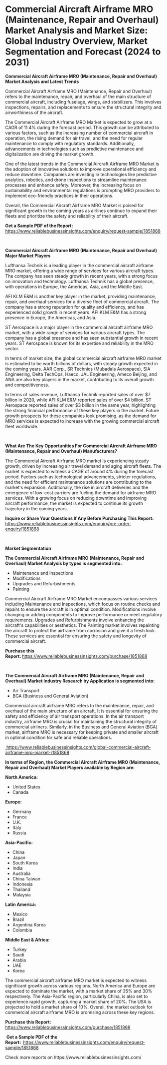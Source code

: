 <p><h1>Commercial Aircraft Airframe MRO (Maintenance, Repair and Overhaul) Market Analysis and Market Size: Global Industry Overview, Market Segmentation and Forecast (2024 to 2031)</h1></p><p><strong>Commercial Aircraft Airframe MRO (Maintenance, Repair and Overhaul) Market Analysis and Latest Trends</strong></p>
<p><p>Commercial Aircraft Airframe MRO (Maintenance, Repair and Overhaul) refers to the maintenance, repair, and overhaul of the main structure of commercial aircraft, including fuselage, wings, and stabilizers. This involves inspections, repairs, and replacements to ensure the structural integrity and airworthiness of the aircraft.</p><p>The Commercial Aircraft Airframe MRO Market is expected to grow at a CAGR of 11.4% during the forecast period. This growth can be attributed to various factors, such as the increasing number of commercial aircraft in operation, the rising demand for air travel, and the need for regular maintenance to comply with regulatory standards. Additionally, advancements in technologies such as predictive maintenance and digitalization are driving the market growth.</p><p>One of the latest trends in the Commercial Aircraft Airframe MRO Market is the adoption of innovative solutions to improve operational efficiency and reduce downtime. Companies are investing in technologies like predictive analytics, robotics, and drone inspections to streamline maintenance processes and enhance safety. Moreover, the increasing focus on sustainability and environmental regulations is prompting MRO providers to implement eco-friendly practices in their operations.</p><p>Overall, the Commercial Aircraft Airframe MRO Market is poised for significant growth in the coming years as airlines continue to expand their fleets and prioritize the safety and reliability of their aircraft.</p></p>
<p><strong>Get a Sample PDF of the Report:&nbsp;</strong> <a href="https://www.reliablebusinessinsights.com/enquiry/request-sample/1851868">https://www.reliablebusinessinsights.com/enquiry/request-sample/1851868</a></p>
<p>&nbsp;</p>
<p><strong>Commercial Aircraft Airframe MRO (Maintenance, Repair and Overhaul) Major Market Players</strong></p>
<p><p>Lufthansa Technik is a leading player in the commercial aircraft airframe MRO market, offering a wide range of services for various aircraft types. The company has seen steady growth in recent years, with a strong focus on innovation and technology. Lufthansa Technik has a global presence, with operations in Europe, the Americas, Asia, and the Middle East.</p><p>AFI KLM E&M is another key player in the market, providing maintenance, repair, and overhaul services for a diverse fleet of commercial aircraft. The company has a strong reputation for quality and efficiency, and has experienced solid growth in recent years. AFI KLM E&M has a strong presence in Europe, the Americas, and Asia.</p><p>ST Aerospace is a major player in the commercial aircraft airframe MRO market, with a wide range of services for various aircraft types. The company has a global presence and has seen substantial growth in recent years. ST Aerospace is known for its expertise and reliability in the MRO sector.</p><p>In terms of market size, the global commercial aircraft airframe MRO market is estimated to be worth billions of dollars, with steady growth expected in the coming years. AAR Corp., SR Technics (Mubadala Aerospace), SIA Engineering, Delta TechOps, Haeco, JAL Engineering, Ameco Beijing, and ANA are also key players in the market, contributing to its overall growth and competitiveness.</p><p>In terms of sales revenue, Lufthansa Technik reported sales of over $7 billion in 2020, while AFI KLM E&M reported sales of over $4 billion. ST Aerospace reported sales of over $3 billion in the same year, highlighting the strong financial performance of these key players in the market. Future growth prospects for these companies look promising, as the demand for MRO services is expected to increase with the growing commercial aircraft fleet worldwide.</p></p>
<p>&nbsp;</p>
<p><strong>What Are The Key Opportunities For Commercial Aircraft Airframe MRO (Maintenance, Repair and Overhaul) Manufacturers?</strong></p>
<p><p>The Commercial Aircraft Airframe MRO market is experiencing steady growth, driven by increasing air travel demand and aging aircraft fleets. The market is expected to witness a CAGR of around 4% during the forecast period. Factors such as technological advancements, stricter regulations, and the need for efficient maintenance solutions are contributing to the market's expansion. Additionally, the rise in aircraft deliveries and the emergence of low-cost carriers are fueling the demand for airframe MRO services. With a growing focus on reducing downtime and improving aircraft performance, the market is expected to continue its growth trajectory in the coming years.</p></p>
<p><strong>Inquire or Share Your Questions If Any Before Purchasing This Report:</strong> <a href="https://www.reliablebusinessinsights.com/enquiry/pre-order-enquiry/1851868">https://www.reliablebusinessinsights.com/enquiry/pre-order-enquiry/1851868</a></p>
<p>&nbsp;</p>
<p><strong>Market Segmentation</strong></p>
<p><strong>The Commercial Aircraft Airframe MRO (Maintenance, Repair and Overhaul) Market Analysis by types is segmented into:</strong></p>
<p><ul><li>Maintenance and Inspections</li><li>Modifications</li><li>Upgrades and Refurbishments</li><li>Painting</li></ul></p>
<p><p>Commercial Aircraft Airframe MRO Market encompasses various services including Maintenance and Inspections, which focus on routine checks and repairs to ensure the aircraft is in optimal condition. Modifications involve changing or adding components to improve performance or meet regulatory requirements. Upgrades and Refurbishments involve enhancing the aircraft's capabilities or aesthetics. The Painting market involves repainting the aircraft to protect the airframe from corrosion and give it a fresh look. These services are essential for ensuring the safety and longevity of commercial aircraft.</p></p>
<p><strong>Purchase this Report:&nbsp;</strong><a href="https://www.reliablebusinessinsights.com/purchase/1851868">https://www.reliablebusinessinsights.com/purchase/1851868</a></p>
<p>&nbsp;</p>
<p><strong>The Commercial Aircraft Airframe MRO (Maintenance, Repair and Overhaul) Market Industry Research by Application is segmented into:</strong></p>
<p><ul><li>Air Transport</li><li>BGA (Business and General Aviation)</li></ul></p>
<p><p>Commercial aircraft airframe MRO refers to the maintenance, repair, and overhaul of the main structure of an aircraft. It is essential for ensuring the safety and efficiency of air transport operations. In the air transport industry, airframe MRO is crucial for maintaining the structural integrity of commercial airliners. Similarly, in the Business and General Aviation (BGA) market, airframe MRO is necessary for keeping private and smaller aircraft in optimal condition for safe and reliable operations.</p></p>
<p><a href="https://www.reliablebusinessinsights.com/global-commercial-aircraft-airframe-mro-market-r1851868">&nbsp;https://www.reliablebusinessinsights.com/global-commercial-aircraft-airframe-mro-market-r1851868</a></p>
<p><strong>In terms of Region, the Commercial Aircraft Airframe MRO (Maintenance, Repair and Overhaul) Market Players available by Region are:</strong></p>
<p>
    <p> <strong> North America: </strong>
        <ul>
            <li>United States</li>
            <li>Canada</li>
        </ul>
        </p> 
    <p> <strong> Europe: </strong>
        <ul>
            <li>Germany</li>
            <li>France</li>
            <li>U.K.</li>
            <li>Italy</li>
            <li>Russia</li>
        </ul>
        </p> 
    <p> <strong> Asia-Pacific: </strong>
        <ul>
            <li>China</li>
            <li>Japan</li>
            <li>South Korea</li>
            <li>India</li>
            <li>Australia</li>
            <li>China Taiwan</li>
            <li>Indonesia</li>
            <li>Thailand</li>
            <li>Malaysia</li>
        </ul>
        </p> 
    <p> <strong> Latin America: </strong>
        <ul>
            <li>Mexico</li>
            <li>Brazil</li>
            <li>Argentina Korea</li>
            <li>Colombia</li>
        </ul>
        </p> 
    <p> <strong> Middle East & Africa: </strong>
        <ul>
            <li>Turkey</li>
            <li>Saudi</li>
            <li>Arabia</li>
            <li>UAE</li>
            <li>Korea</li>
        </ul>
    </p>
    </p>
<p><p>The commercial aircraft airframe MRO market is expected to witness significant growth across various regions. North America and Europe are expected to dominate the market, with a market share of 35% and 30% respectively. The Asia-Pacific region, particularly China, is also set to experience rapid growth, capturing a market share of 20%. The USA is projected to hold a market share of 10%. Overall, the market outlook for commercial aircraft airframe MRO is promising across these key regions.</p></p>
<p><strong>Purchase this Report: </strong><a href="https://www.reliablebusinessinsights.com/purchase/1851868">https://www.reliablebusinessinsights.com/purchase/1851868</a></p>
<p>&nbsp;<strong>Get a Sample PDF of the Report:&nbsp;&nbsp;</strong><a href="https://www.reliablebusinessinsights.com/enquiry/request-sample/1851868">https://www.reliablebusinessinsights.com/enquiry/request-sample/1851868</a></p>
<p><strong></strong></p>
<p>Check more reports on https://www.reliablebusinessinsights.com/</p>